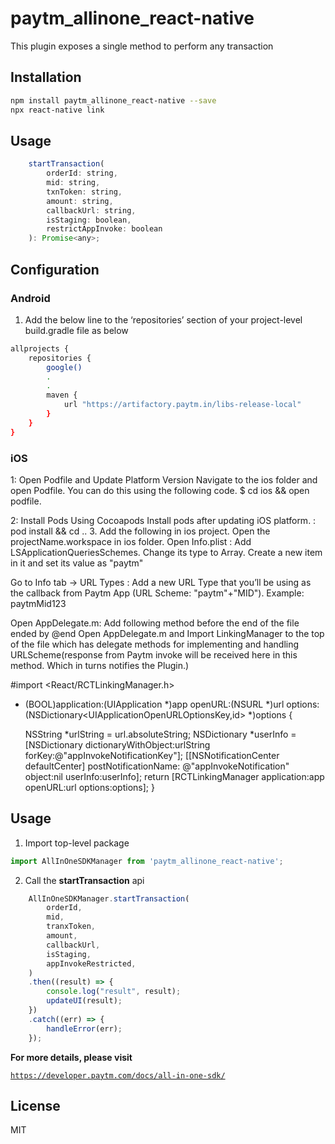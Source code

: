 # paytm_allinone_react-native
This plugin exposes a single method to perform any transaction
## Installation

```sh
npm install paytm_allinone_react-native --save
npx react-native link
```
## Usage
```js
    startTransaction(
        orderId: string,
        mid: string,
        txnToken: string,
        amount: string,
        callbackUrl: string,
        isStaging: boolean,
        restrictAppInvoke: boolean
    ): Promise<any>;
```

## Configuration
### Android
1. Add the below line to the ‘repositories’ section of your project-level build.gradle file as below
```sh
allprojects {
    repositories {
        google()
        .
        .
        maven {
            url "https://artifactory.paytm.in/libs-release-local"
        }
    }
}
```

### iOS
1: Open Podfile and Update Platform Version
      Navigate to the ios folder and open Podfile. You can do this using the following code.
   $ cd ios && open podfile.


2: Install Pods Using Cocoapods
   Install pods after updating iOS platform. : pod install && cd ..
3. Add the following in ios project.
Open the projectName.workspace in ios folder.
Open Info.plist : Add LSApplicationQueriesSchemes. Change its type to Array. Create a new item in it and set its value as "paytm"



Go to Info tab -> URL Types : Add a new URL Type that you’ll be using as the callback from Paytm App (URL Scheme: "paytm"+"MID"). Example: paytmMid123


Open AppDelegate.m: Add following method before the end of the file ended by @end
Open AppDelegate.m and Import LinkingManager to the top of the file which has delegate methods for implementing and handling URLScheme(response from Paytm invoke will be received here in this method. Which in turns notifies the Plugin.)

#import <React/RCTLinkingManager.h>

- (BOOL)application:(UIApplication *)app openURL:(NSURL *)url
            options:(NSDictionary<UIApplicationOpenURLOptionsKey,id> *)options
{

  NSString *urlString = url.absoluteString;
  NSDictionary *userInfo =
  [NSDictionary dictionaryWithObject:urlString forKey:@"appInvokeNotificationKey"];
  [[NSNotificationCenter defaultCenter] postNotificationName:
   @"appInvokeNotification" object:nil userInfo:userInfo];
  return [RCTLinkingManager application:app openURL:url options:options];
}

## Usage
1. Import top-level package
```js
import AllInOneSDKManager from 'paytm_allinone_react-native';
```

2. Call the **startTransaction** api

```js
    AllInOneSDKManager.startTransaction(
        orderId,
        mid,
        tranxToken,
        amount,
        callbackUrl,
        isStaging,
        appInvokeRestricted,
    )
    .then((result) => {
        console.log("result", result);
        updateUI(result);
    })
    .catch((err) => {
        handleError(err);
    });
```

**For more details, please visit**

<code><a>https://developer.paytm.com/docs/all-in-one-sdk/</a></code>

## License

MIT
